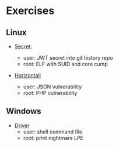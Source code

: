 # Exercises

## Linux

* [Secret](secret.md):
	- user: JWT secret into git history repo
	- root: ELF with SUID and core cump

* [Horizontall](horizontall.md)
	- user: JSON vulnerability
	- root: PHP vulnerability 

## Windows

* [Driver](driver.md)
	- user: shell command file
	- root: print nightmare LPE

